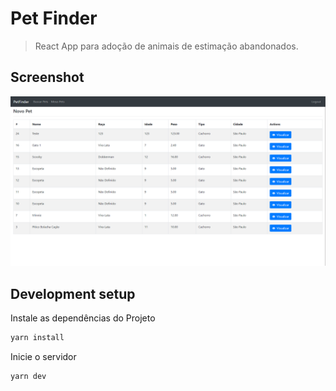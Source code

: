 # Pet Finder
> React App para adoção de animais de estimação abandonados.


## Screenshot ##

![picture](src/img/screenshot.png)

## Development setup

Instale as dependências do Projeto

```sh
yarn install
```

Inicie o servidor

```sh
yarn dev
```

